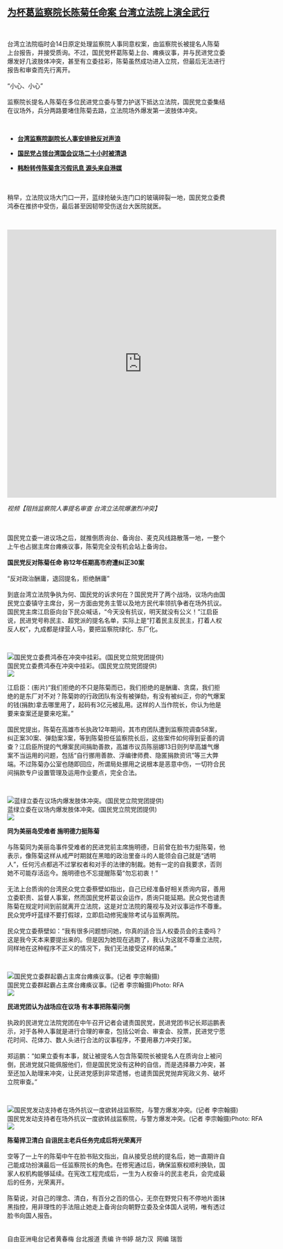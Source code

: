 <!--1594724076000-->
[为杯葛监察院长陈菊任命案 台湾立法院上演全武行](https://www.rfa.org/mandarin/yataibaodao/gangtai/hcm-07142020064140.html)
------

<p> </p><p>台湾立法院临时会14日原定处理监察院人事同意权案，由监察院长被提名人陈菊上台报告，并接受质询。不过，国民党杯葛陈菊上台、瘫痪议事，并与民进党立委爆发好几波肢体冲突，甚至有立委挂彩，陈菊虽然成功进入立院，但最后无法进行报告和审查而先行离开。<br/><br/>“小心、小心”<br/><br/>监察院长提名人陈菊在多位民进党立委与警力护送下抵达立法院，国民党立委集结在议场外，兵分两路要堵住陈菊去路，立法院场外爆发第一波肢体冲突。</p><p> </p><ul><li><b><a class="external-link" href="http://www.rfa.org/mandarin/yataibaodao/gangtai/hcm2-06192020091810.html">台湾监察院副院长人事安排掀反对声浪</a></b></li></ul><ul><li><b><a class="external-link" href="http://www.rfa.org/mandarin/yataibaodao/gangtai/hx-06292020093443.html">国民党占领台湾国会议场二十小时被清退</a></b></li></ul><ul><li><b><a class="external-link" href="http://www.rfa.org/mandarin/yataibaodao/gangtai/hx2-11212019115045.html">韩粉转传陈菊贪污假讯息 源头来自港媒</a></b></li></ul><p><br/><br/>稍早，立法院议场大门口一开，蓝绿抢破头连门口的玻璃碎裂一地，国民党立委费鸿泰在推挤中受伤，最后甚至因韧带受伤送台大医院就医。</p><p> </p><p><iframe frameborder="0" height="620" scrolling="no" src="https://www.facebook.com/plugins/video.php?href=https%3A%2F%2Fwww.facebook.com%2FRFAChinese%2Fvideos%2F725353161558992%2F&amp;show_text=0&amp;width=622" width="622"></iframe></p><p><i>视频<span><span title="【阻挡监察院人事提名审查 台湾立法院爆激烈冲突】">【阻挡监察院人事提名审查 台湾立法院爆激烈冲突】</span></span></i></p><p><br/><br/>国民党立委一进议场之后，就推倒质询台、备询台、麦克风线路散落一地，一整个上午也占据主席台瘫痪议事，陈菊完全没有机会站上备询台。<br/><br/><b>国民党反对陈菊任命 称12年任期高市府遭纠正30案</b><br/><br/>“反对政治酬庸，退回提名，拒绝酬庸”<br/><br/>到底台湾立法院争执为何、国民党的诉求何在？国民党开了两个战场，议场内由国民党立委镇守主席台，另一方面由党务主管以及地方民代率领抗争者在场外抗议。国民党主席江启臣向台下民众喊话，“今天没有抗议，明天就没有公义！”江启臣说，民进党号称民主、超党派的提名名单，实际上是“打着民主反民主，打着人权反人权”，九成都是绿营人马，要把监察院绿化、东厂化。</p><p> </p><p><div class="image-inline captioned" style="width:640px;"><div style="width:640px;"><img alt="国民党立委费鸿泰在冲突中挂彩。(国民党立院党团提供)" src="https://www.rfa.org/mandarin/yataibaodao/gangtai/hcm-07142020064140.html/8cbb9d3b6cf02.png" title="国民党立委费鸿泰在冲突中挂彩。(国民党立院党团提供)"/></div><div class="image-caption"><span style="width:640px;">国民党立委费鸿泰在冲突中挂彩。(国民党立院党团提供)</span><span class="copyright"> </span></div><div id="zoomattribute"><a class="single_image" href="/mandarin/yataibaodao/gangtai/hcm-07142020064140.html/8cbb9d3b6cf02.png" title="国民党立委费鸿泰在冲突中挂彩。(国民党立院党团提供)"><img src="/rfa_resources/graphics/icon-zoom.png"/></a></div></div></p><p>江启臣：(影片)“我们拒绝的不只是陈菊而已，我们拒绝的是酬庸、贪腐，我们拒绝的是东厂对不对？陈菊妳的行政团队有没有被弹劾，有没有被纠正，你的气爆案的钱(捐款)拿去哪里用了，起码有3亿元被乱用。这样的人当作院长，你认为他是要来查案还是要来吃案。”<br/><br/>国民党提出，陈菊在高雄市长执政12年期间，其市府团队遭到监察院调查58案，纠正案30案、弹劾案3案，等到陈菊担任监察院长后，这些案件如何得到妥善的调查？江启臣所提的气爆案民间捐助善款，高雄市议员陈丽娜13日则列举高雄气爆案不当运用的问题，包括“自行挪用善款、浮编律师费、隐匿捐款资讯”等三大弊端。不过陈菊办公室也随即回应，所谓局处挪用之说根本是恶意中伤，一切符合民间捐款专户设置管理及运用作业要点，完全合法。</p><p> </p><p><div class="image-inline captioned" style="width:640px;"><div style="width:640px;"><img alt="蓝绿立委在议场内爆发肢体冲突。(国民党立院党团提供)" src="https://www.rfa.org/mandarin/yataibaodao/gangtai/hcm-07142020064140.html/85cd7da080a29ad4885d7a813.png" title="蓝绿立委在议场内爆发肢体冲突。(国民党立院党团提供)"/></div><div class="image-caption"><span style="width:640px;">蓝绿立委在议场内爆发肢体冲突。(国民党立院党团提供)</span><span class="copyright"> </span></div><div id="zoomattribute"><a class="single_image" href="/mandarin/yataibaodao/gangtai/hcm-07142020064140.html/85cd7da080a29ad4885d7a813.png" title="蓝绿立委在议场内爆发肢体冲突。(国民党立院党团提供)"><img src="/rfa_resources/graphics/icon-zoom.png"/></a></div></div></p><p><b>同为美丽岛受难者 施明德力挺陈菊</b><br/><br/>与陈菊同为美丽岛事件受难者的民进党前主席施明德，日前曾在脸书力挺陈菊，他表示，像陈菊这样从戒严时期就在黑暗的政治里奋斗的人能领会自己就是“透明人”，任何污点都逃不过掌权者和对手的法律的制裁。她有一定的自我要求，否则她不可能存活迄今。施明德也不忘提醒陈菊“勿忘初衷！”<br/><br/>无法上台质询的台湾民众党立委蔡壁如指出，自己已经准备好相关质询内容，善用立委职责、监督人事案，然而国民党杯葛议会运作，质询只能延期。民众党也谴责陈菊在规定时间到前就离开立法院，这是对立法院的蔑视与及对议事运作不尊重。民众党呼吁蓝绿不要打假球，立即启动修宪废除考试与监察两院。<br/><br/>民众党立委蔡壁如：“我有很多问题想问她，你真的适合当人权委员会的主委吗？这是我今天本来要提出来的。但是因为她现在逃跑了，我认为这就不尊重立法院，同样地在这种程序不正义的情况下，我们无法接受这样的结果。”</p><p> </p><p><div class="image-inline captioned" style="width:640px;"><div style="width:640px;"><img alt="国民党立委群起霸占主席台瘫痪议事。(记者 李宗翰摄)" src="https://www.rfa.org/mandarin/yataibaodao/gangtai/hcm-07142020064140.html/570b6c119ee84f5464da4e3b5e2d53f0_paul.png" title="国民党立委群起霸占主席台瘫痪议事。(记者 李宗翰摄)"/></div><div class="image-caption"><span style="width:640px;">国民党立委群起霸占主席台瘫痪议事。(记者 李宗翰摄)</span><span class="copyright">Photo: RFA</span></div><div id="zoomattribute"><a class="single_image" href="/mandarin/yataibaodao/gangtai/hcm-07142020064140.html/570b6c119ee84f5464da4e3b5e2d53f0_paul.png" title="国民党立委群起霸占主席台瘫痪议事。(记者 李宗翰摄)"><img src="/rfa_resources/graphics/icon-zoom.png"/></a></div></div></p><p><b>民进党团认为战场应在议场 有本事把陈菊问倒</b><br/><br/>执政的民进党立法院党团在中午召开记者会谴责国民党，民进党团书记长郑运鹏表示，对于各种人事就是进行合理的审查，包括公听会、审查会、投票，民进党宁愿花时间、花体力、数人头进行合法的议事程序，不要用暴力冲突打架。<br/><br/>郑运鹏：“如果立委有本事，就让被提名人包含陈菊院长被提名人在质询台上被问倒，民进党就只能佩服他们，但是国民党没有这种的自信，而是选择暴力冲突，甚至还加入助理来冲突，让民进党感到非常遗憾，也谴责国民党抛弃宪政义务、破坏立院审查。”</p><p> </p><p><div class="image-inline captioned" style="width:640px;"><div style="width:640px;"><img alt="国民党发动支持者在场外抗议一度欲转战监察院，与警方爆发冲突。(记者 李宗翰摄)" src="https://www.rfa.org/mandarin/yataibaodao/gangtai/hcm-07142020064140.html/58345916_paul.png" title="国民党发动支持者在场外抗议一度欲转战监察院，与警方爆发冲突。(记者 李宗翰摄)"/></div><div class="image-caption"><span style="width:640px;">国民党发动支持者在场外抗议一度欲转战监察院，与警方爆发冲突。(记者 李宗翰摄)</span><span class="copyright">Photo: RFA</span></div><div id="zoomattribute"><a class="single_image" href="/mandarin/yataibaodao/gangtai/hcm-07142020064140.html/58345916_paul.png" title="国民党发动支持者在场外抗议一度欲转战监察院，与警方爆发冲突。(记者 李宗翰摄)"><img src="/rfa_resources/graphics/icon-zoom.png"/></a></div></div></p><p><b>陈菊捍卫清白 自诩民主老兵任务完成后将光荣离开</b><br/><br/>空等了一上午的陈菊中午在脸书贴文指出，自从接受总统的提名后，她一直期许自己能成功扮演最后一任监察院长的角色。在修宪通过后，确保监察权顺利换轨，国家人权机构能够延续。在宪改工程完成后，一生为人权奋斗的民主老兵，会完成最后的任务，光荣离开。<br/><br/>陈菊说，对自己的理念、清白，有百分之百的信心，无奈在野党只有不停地片面抹黑指控，用非理性的手法阻止她走上备询台向朝野立委及全体国人说明，唯有透过脸书向国人报告。<br/><br/><br/>自由亚洲电台记者黄春梅 台北报道 责编 许书婷 胡力汉  网编 瑞哲</p>
